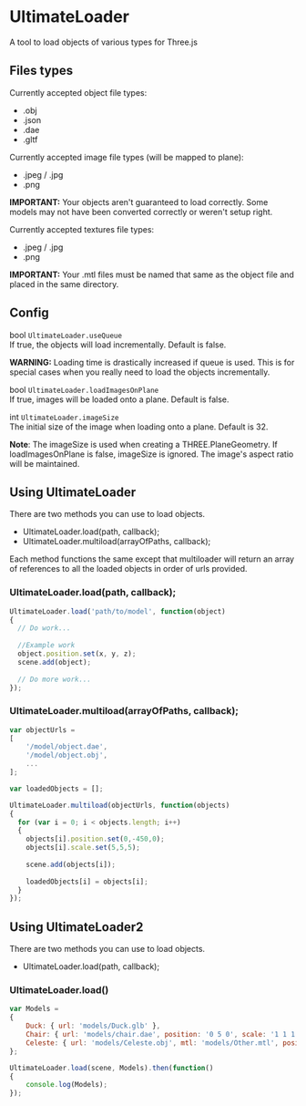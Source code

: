 # UltimateLoader
A tool to load objects of various types for Three.js

## Files types
Currently accepted object file types:
* .obj
* .json
* .dae
* .gltf

Currently accepted image file types (will be mapped to plane):
* .jpeg / .jpg
* .png

**IMPORTANT:** Your objects aren't guaranteed  to load correctly. Some models may not have been converted correctly or weren't setup right.

Currently accepted textures file types:
* .jpeg / .jpg
* .png

**IMPORTANT:** Your .mtl files must be named that same as the object file and placed in the same directory.

## Config
bool `UltimateLoader.useQueue`  
If true, the objects will load incrementally. Default is false.

**WARNING:** Loading time is drastically increased if queue is used. This is for special cases when you really need to load the objects incrementally.

bool `UltimateLoader.loadImagesOnPlane`  
If true, images will be loaded onto a plane. Default is false.

int `UltimateLoader.imageSize`  
The initial size of the image when loading onto a plane. Default is 32. 

**Note**: The imageSize is used when creating a THREE.PlaneGeometry. If loadImagesOnPlane is false, imageSize is ignored. The image's aspect ratio will be maintained.

## Using UltimateLoader

There are two methods you can use to load objects. 
* UltimateLoader.load(path, callback);
* UltimateLoader.multiload(arrayOfPaths, callback);

Each method functions the same except that multiloader will return an array of references to all the loaded objects in order of urls provided.

### UltimateLoader.load(path, callback);
```javascript
UltimateLoader.load('path/to/model', function(object)
{
  // Do work...
  
  //Example work
  object.position.set(x, y, z);
  scene.add(object);
  
  // Do more work...
});
```

### UltimateLoader.multiload(arrayOfPaths, callback);
```javascript
var objectUrls =
[
	'/model/object.dae',
	'/model/object.obj',
	...
];

var loadedObjects = [];

UltimateLoader.multiload(objectUrls, function(objects)
{
  for (var i = 0; i < objects.length; i++)
  {
  	objects[i].position.set(0,-450,0);
  	objects[i].scale.set(5,5,5);
  
  	scene.add(objects[i]);
  	
  	loadedObjects[i] = objects[i];
  }
});
```

## Using UltimateLoader2

There are two methods you can use to load objects. 
* UltimateLoader.load(path, callback);


### UltimateLoader.load()
```javascript
var Models =
{
	Duck: { url: 'models/Duck.glb' },
	Chair: { url: 'models/chair.dae', position: '0 5 0', scale: '1 1 1', rotation: '0 0 0' },
	Celeste: { url: 'models/Celeste.obj', mtl: 'models/Other.mtl', position: '0 0 5', scale: '1 1 1', rotation: '0 0 0' }
};

UltimateLoader.load(scene, Models).then(function()
{
	console.log(Models);
});

```